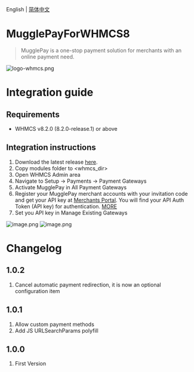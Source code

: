 English | [简体中文](./readme-zh-CN.md)

# MugglePayForWHMCS8
> MugglePay is a one-stop payment solution for merchants with an online payment need.

![logo-whmcs.png](https://i.loli.net/2021/07/11/BZxGuml4HwEVpOz.png)

# Integration guide
## Requirements
* WHMCS v8.2.0 (8.2.0-release.1) or above

## Integration instructions 
1. Download the latest release [here](https://github.com/hoythan/MugglePayForWHMCS8/releases/).
1. Copy modules folder to <whmcs_dir>
1. Open WHMCS Admin area
1. Navigate to Setup -> Payments -> Payment Gateways
1. Activate MugglePay in All Payment Gateways
1. Register your MugglePay merchant accounts with your invitation code and get your API key at [Merchants Portal](https://merchants.mugglepay.com/user/register?ref=MP9237F1193789). You will find your API Auth Token (API key) for authentication. [MORE](https://merchants.mugglepay.com/user/register?ref=MP9237F1193789)
1. Set you API key in Manage Existing Gateways

![image.png](https://i.loli.net/2021/07/11/J5Z6RXQCib3qSnm.png)
![image.png](https://i.loli.net/2021/07/19/RAE4xvd9m8lP6wa.png)

# Changelog
## 1.0.2 ##
1. Cancel automatic payment redirection, it is now an optional configuration item
## 1.0.1 ##
1. Allow custom payment methods
2. Add JS URLSearchParams polyfill
## 1.0.0 ##
1. First Version
